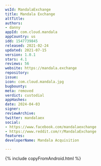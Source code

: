 ```yaml
---
wsId: MandalaExchange
title: Mandala Exchange
altTitle: 
authors:
- danny
appId: com.cloud.mandala
appCountry: us
idd: 1547739845
released: 2021-02-24
updated: 2021-07-15
version: 1.0.1
stars: 4.1
reviews: 56
website: https://mandala.exchange
repository: 
issue: 
icon: com.cloud.mandala.jpg
bugbounty: 
meta: removed
verdict: custodial
appHashes: 
date: 2024-04-03
signer: 
reviewArchive: 
twitter: mandalaex
social:
- https://www.facebook.com/mandalaexchange
- https://www.reddit.com/r/MandalaExchange
features: 
developerName: Mandala Acquisition

---
```


{% include copyFromAndroid.html %}
